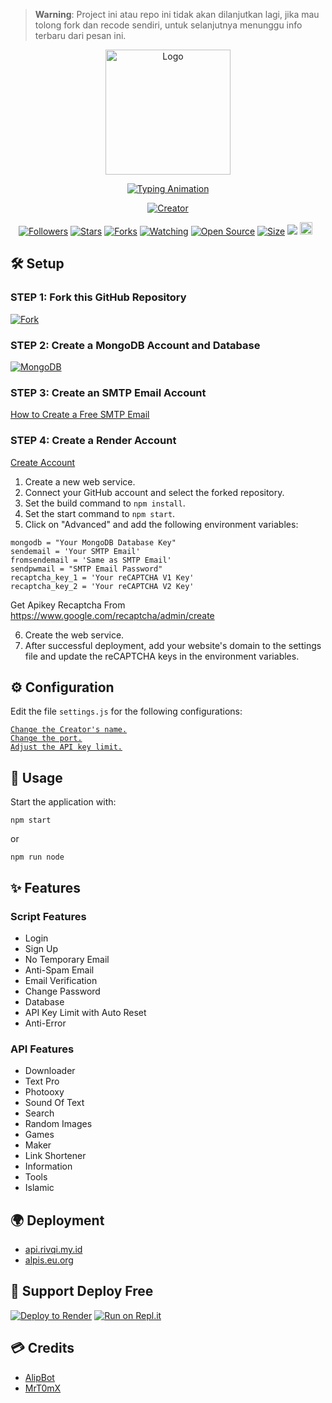> **Warning**: Project ini atau repo ini tidak akan dilanjutkan lagi, jika mau tolong fork dan recode sendiri, untuk selanjutnya menunggu info terbaru dari pesan ini.

<p align="center">
  <img src="https://i.postimg.cc/4NkfZjMr/icon.png" width="200" height="200" alt="Logo">
</p>

<p align="center">
  <a href="#">
    <img src="http://readme-typing-svg.herokuapp.com?color=d1fa02&center=true&vCenter=true&multiline=false&lines=Welcome+To+Rest+Api+Razan+" alt="Typing Animation">
  </a>
</p>

<p align="center">
  <a href="#"><img title="Creator" src="https://img.shields.io/badge/Creator-Razan X Alip-red.svg?style=for-the-badge&logo=github"></a>
</p>

<p align="center">
  <a href="https://github.com/MrT0mX?tab=followers"><img title="Followers" src="https://img.shields.io/github/followers/MrT0mX?color=green&style=flat-square"></a>
  <a href="https://github.com/MrT0mX/Better-Api/stargazers/"><img title="Stars" src="https://img.shields.io/github/stars/MrT0mX/Better-Api?color=white&style=flat-square"></a>
  <a href="https://github.com/MrT0mX/Better-Api/network/members"><img title="Forks" src="https://img.shields.io/github/forks/MrT0mX/Better-Api?color=yellow&style=flat-square"></a>
  <a href="https://github.com/MrT0mX/Better-Api/watchers"><img title="Watching" src="https://img.shields.io/github/watchers/MrT0mX/Better-Api?label=Watchers&color=red&style=flat-square"></a>
  <a href="https://github.com/MrT0mX/Better-Api"><img title="Open Source" src="https://badges.frapsoft.com/os/v2/open-source.svg?v=103"></a>
  <a href="https://github.com/MrT0mX/Better-Api/"><img title="Size" src="https://img.shields.io/github/repo-size/MrT0mX/Better-Api?style=flat-square&color=darkred"></a>
  <a href="https://hits.seeyoufarm.com"><img src="https://hits.seeyoufarm.com/api/count/incr/badge.svg?url=https%3A%2F%2Fgithub.com%2FMrT0mX%2FBetter-Api%2Fhit-counter&count_bg=%2379C83D&title_bg=%23555555&icon=probot.svg&icon_color=%2304FF00&title=hits&edge_flat=false"/></a>
  <a href="https://github.com/MrT0mX/Better-Api/graphs/commit-activity"><img height="20" src="https://img.shields.io/badge/Maintained-No-red.svg"></a>&nbsp;&nbsp;
</p>

## 🛠️ Setup

### STEP 1: Fork this GitHub Repository

[![Fork](https://telegra.ph/file/0ac5b4f21a7c153f3bfc7.png)](https://github.com/MrT0mX/Better-Api/fork)

### STEP 2: Create a MongoDB Account and Database

[![MongoDB](https://telegra.ph/file/1bc5c9749e8a46d167619.png)](https://www.mongodb.com/cloud/atlas/register)

### STEP 3: Create an SMTP Email Account

[How to Create a Free SMTP Email](https://www.youtube.com/watch?v=1YXVdyVuFGA)

### STEP 4: Create a Render Account

[Create Account](https://dashboard.render.com/register)

1. Create a new web service.
2. Connect your GitHub account and select the forked repository.
3. Set the build command to `npm install`.
4. Set the start command to `npm start`.
5. Click on "Advanced" and add the following environment variables:

```
mongodb = "Your MongoDB Database Key"
sendemail = 'Your SMTP Email'
fromsendemail = 'Same as SMTP Email'
sendpwmail = "SMTP Email Password"
recaptcha_key_1 = 'Your reCAPTCHA V1 Key'
recaptcha_key_2 = 'Your reCAPTCHA V2 Key'
```

Get Apikey Recaptcha From https://www.google.com/recaptcha/admin/create

6. Create the web service.
7. After successful deployment, add your website's domain to the settings file and update the reCAPTCHA keys in the environment variables.

## ⚙️ Configuration

Edit the file `settings.js` for the following configurations:

[`Change the Creator's name.`](https://github.com/MrT0mX/Better-Api/blob/master/settings.js#:~:text=creator%20%3D%20%27-,%E4%B9%82%F0%9D%98%BC%F0%9D%99%A1%F0%9D%99%9E%F0%9D%99%A5%E4%B9%82,-%27%20//%20Nama)<br>
[`Change the port.`](https://github.com/MrT0mX/Better-Api/blob/master/settings.js#:~:text=port%20%3D-,8080,-//port%20host)<br>
[`Adjust the API key limit.`](https://github.com/MrT0mX/Better-Api/blob/master/settings.js#:~:text=LimitApikey%20%3D-,200,-//%20Limit%20Apikey%20default)<br>

## 🚀 Usage

Start the application with:

```
npm start
```

or

```
npm run node
```

## ✨ Features

### Script Features

- Login
- Sign Up
- No Temporary Email
- Anti-Spam Email
- Email Verification
- Change Password
- Database
- API Key Limit with Auto Reset
- Anti-Error

### API Features

- Downloader
- Text Pro
- Photooxy
- Sound Of Text
- Search
- Random Images
- Games
- Maker
- Link Shortener
- Information
- Tools
- Islamic

## 🌍 Deployment

- [api.rivqi.my.id](https://api.rivqi.my.id)
- [alpis.eu.org](https://alpis.eu.org)

## 👏 Support Deploy Free

[![Deploy to Render](https://render.com/images/deploy-to-render-button.svg)](https://render.com/deploy)
[![Run on Repl.it](https://repl.it/badge/github/MrT0mX/Better-Api)](https://replit.com)

## 💳 Credits

- [AlipBot](https://github.com/AlipBot)
- [MrT0mX](https://github.com/MrT0mX)
